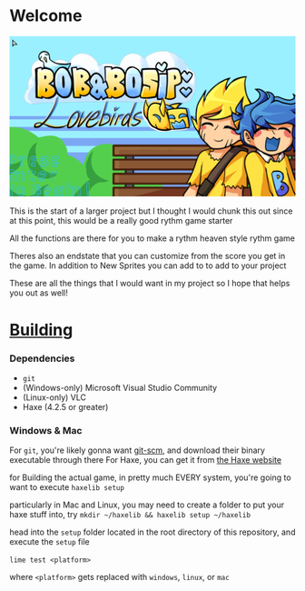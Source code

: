 # Welcome

![](bb.png)

This is the start of a larger project but I thought I would chunk this out since at this point, this would be a really good rythm game starter

All the functions are there for you to make a rythm heaven style rythm game

Theres also an endstate that you can customize from the score you get in the game.
In addition to New Sprites you can add to to add to your project

These are all the things that I would want in my project so I hope that helps you out as well!

# [Building](https://github.com/ShadowMario/FNF-PsychEngine/edit/main/BUILDING.md)

### Dependencies

- `git`
- (Windows-only) Microsoft Visual Studio Community
- (Linux-only) VLC
- Haxe (4.2.5 or greater)

### Windows & Mac

For `git`, you're likely gonna want [git-scm](https://git-scm.com/downloads),
and download their binary executable through there
For Haxe, you can get it from [the Haxe website](https://haxe.org/download/)

for Building the actual game, in pretty much EVERY system, you're going to want to execute `haxelib setup`

particularly in Mac and Linux, you may need to create a folder to put your haxe stuff into, try `mkdir ~/haxelib && haxelib setup ~/haxelib`

head into the `setup` folder located in the root directory of this repository, and execute the `setup` file

`lime test <platform>`

where `<platform>` gets replaced with `windows`, `linux`, or `mac`
